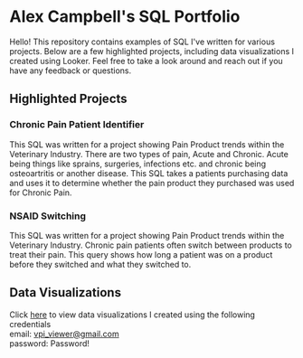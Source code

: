 # Alex Campbell's SQL Portfolio

Hello! This repository contains examples of SQL I've written for various projects. Below are a few highlighted projects, including data visualizations I created using Looker. Feel free to take a look around and reach out if you have any feedback or questions.


## Highlighted Projects
### Chronic Pain Patient Identifier
  This SQL was written for a project showing Pain Product trends within the Veterinary Industry. There are two types of pain, Acute and Chronic. Acute being things like sprains, surgeries, infections etc. and chronic being osteoartritis or another disease. This SQL takes a patients purchasing data and uses it to determine whether the pain product they purchased was used for Chronic Pain. 

### NSAID Switching
  This SQL was written for a project showing Pain Product trends within the Veterinary Industry. Chronic pain patients often switch between products to treat their pain. This query shows how long a patient was on a product before they switched and what they switched to.

## Data Visualizations
Click [here](https://practicereports.vetsuccess.com/) to view data visualizations I created using the following credentials
<br>email: vpi_viewer@gmail.com
<br>password: Password!
